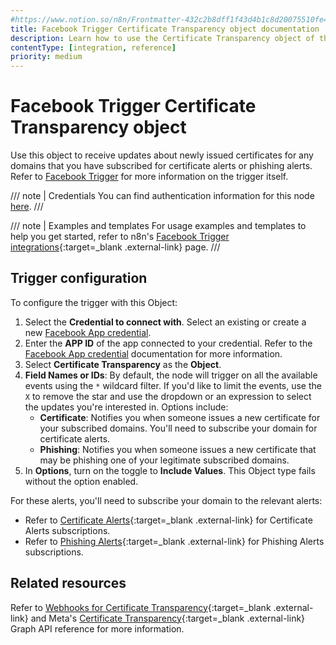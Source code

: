 ```yaml
---
#https://www.notion.so/n8n/Frontmatter-432c2b8dff1f43d4b1c8d20075510fe4
title: Facebook Trigger Certificate Transparency object documentation
description: Learn how to use the Certificate Transparency object of the Facebook Trigger node in n8n. Follow technical documentation to integrate the Facebook Trigger node's Certificate Transparency object into your workflows.
contentType: [integration, reference]
priority: medium
---
```


# Facebook Trigger Certificate Transparency object

Use this object to receive updates about newly issued certificates for any domains that you have subscribed for certificate alerts or phishing alerts. Refer to [Facebook Trigger](/integrations/builtin/trigger-nodes/n8n-nodes-base.facebooktrigger/) for more information on the trigger itself.

/// note | Credentials
You can find authentication information for this node [here](/integrations/builtin/credentials/facebookapp/).
///

///  note  | Examples and templates
For usage examples and templates to help you get started, refer to n8n's [Facebook Trigger integrations](https://n8n.io/integrations/facebook-trigger/){:target=_blank .external-link} page.
///

## Trigger configuration

To configure the trigger with this Object:

1. Select the **Credential to connect with**. Select an existing or create a new [Facebook App credential](/integrations/builtin/credentials/facebookapp/).
1. Enter the **APP ID** of the app connected to your credential. Refer to the [Facebook App credential](/integrations/builtin/credentials/facebookapp/) documentation for more information.
1. Select **Certificate Transparency** as the **Object**.
1. **Field Names or IDs**: By default, the node will trigger on all the available events using the `*` wildcard filter. If you'd like to limit the events, use the `X` to remove the star and use the dropdown or an expression to select the updates you're interested in. Options include:
    * **Certificate**: Notifies you when someone issues a new certificate for your subscribed domains. You'll need to subscribe your domain for certificate alerts.
    * **Phishing**: Notifies you when someone issues a new certificate that may be phishing one of your legitimate subscribed domains.
1. In **Options**, turn on the toggle to **Include Values**. This Object type fails without the option enabled.

For these alerts, you'll need to subscribe your domain to the relevant alerts:

* Refer to [Certificate Alerts](https://developers.facebook.com/docs/certificate-transparency-api#certificate-alerts-subscribing){:target=_blank .external-link} for Certificate Alerts subscriptions.
* Refer to [Phishing Alerts](https://developers.facebook.com/docs/certificate-transparency-api#phishing-alerts-subscribing){:target=_blank .external-link} for Phishing Alerts subscriptions.

## Related resources

Refer to [Webhooks for Certificate Transparency](https://developers.facebook.com/docs/graph-api/webhooks/getting-started/webhooks-for-certificate-transparency){:target=_blank .external-link} and Meta's [Certificate Transparency](https://developers.facebook.com/docs/graph-api/webhooks/reference/certificate-transparency/){:target=_blank .external-link} Graph API reference for more information.
